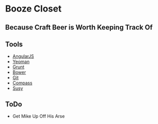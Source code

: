 Booze Closet
=============

Because Craft Beer is Worth Keeping Track Of
------------------------------------------------------------------

Tools
---------------

* [AngularJS](http://angularjs.org/)
* [Yeoman](http://yeoman.io/)
* [Grunt](http://gruntjs.com/)
* [Bower](http://bower.io/)
* [Git](http://git-scm.com/)
* [Compass](http://compass-style.org/)
* [Susy](http://susy.oddbird.net/)

ToDo
-------------
* Get Mike Up Off His Arse